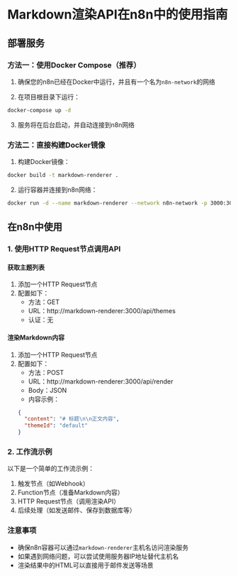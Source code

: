 # Markdown渲染API在n8n中的使用指南

## 部署服务

### 方法一：使用Docker Compose（推荐）

1. 确保您的n8n已经在Docker中运行，并且有一个名为`n8n-network`的网络

2. 在项目根目录下运行：
```bash
docker-compose up -d
```

3. 服务将在后台启动，并自动连接到n8n网络

### 方法二：直接构建Docker镜像

1. 构建Docker镜像：
```bash
docker build -t markdown-renderer .
```

2. 运行容器并连接到n8n网络：
```bash
docker run -d --name markdown-renderer --network n8n-network -p 3000:3000 markdown-renderer
```

## 在n8n中使用

### 1. 使用HTTP Request节点调用API

#### 获取主题列表

1. 添加一个HTTP Request节点
2. 配置如下：
   - 方法：GET
   - URL：http://markdown-renderer:3000/api/themes
   - 认证：无

#### 渲染Markdown内容

1. 添加一个HTTP Request节点
2. 配置如下：
   - 方法：POST
   - URL：http://markdown-renderer:3000/api/render
   - Body：JSON
   - 内容示例：
   ```json
   {
     "content": "# 标题\n\n正文内容",
     "themeId": "default"
   }
   ```

### 2. 工作流示例

以下是一个简单的工作流示例：

1. 触发节点（如Webhook）
2. Function节点（准备Markdown内容）
3. HTTP Request节点（调用渲染API）
4. 后续处理（如发送邮件、保存到数据库等）

### 注意事项

- 确保n8n容器可以通过`markdown-renderer`主机名访问渲染服务
- 如果遇到网络问题，可以尝试使用服务器IP地址替代主机名
- 渲染结果中的HTML可以直接用于邮件发送等场景 